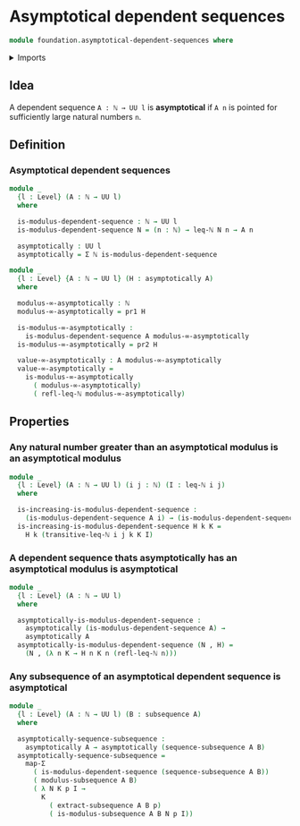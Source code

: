 # Asymptotical dependent sequences

```agda
module foundation.asymptotical-dependent-sequences where
```

<details><summary>Imports</summary>

```agda
open import elementary-number-theory.inequality-natural-numbers
open import elementary-number-theory.monotonic-sequences-natural-numbers
open import elementary-number-theory.natural-numbers

open import foundation.dependent-pair-types
open import foundation.dependent-sequences
open import foundation.functoriality-dependent-pair-types
open import foundation.subsequences
open import foundation.universe-levels
```

</details>

## Idea

A dependent sequence `A : ℕ → UU l` is **asymptotical** if `A n` is pointed for
sufficiently large natural numbers `n`.

## Definition

### Asymptotical dependent sequences

```agda
module _
  {l : Level} (A : ℕ → UU l)
  where

  is-modulus-dependent-sequence : ℕ → UU l
  is-modulus-dependent-sequence N = (n : ℕ) → leq-ℕ N n → A n

  asymptotically : UU l
  asymptotically = Σ ℕ is-modulus-dependent-sequence
```

```agda
module _
  {l : Level} {A : ℕ → UU l} (H : asymptotically A)
  where

  modulus-∞-asymptotically : ℕ
  modulus-∞-asymptotically = pr1 H

  is-modulus-∞-asymptotically :
    is-modulus-dependent-sequence A modulus-∞-asymptotically
  is-modulus-∞-asymptotically = pr2 H

  value-∞-asymptotically : A modulus-∞-asymptotically
  value-∞-asymptotically =
    is-modulus-∞-asymptotically
      ( modulus-∞-asymptotically)
      ( refl-leq-ℕ modulus-∞-asymptotically)
```

## Properties

### Any natural number greater than an asymptotical modulus is an asymptotical modulus

```agda
module _
  {l : Level} (A : ℕ → UU l) (i j : ℕ) (I : leq-ℕ i j)
  where

  is-increasing-is-modulus-dependent-sequence :
    (is-modulus-dependent-sequence A i) → (is-modulus-dependent-sequence A j)
  is-increasing-is-modulus-dependent-sequence H k K =
    H k (transitive-leq-ℕ i j k K I)
```

### A dependent sequence thats asymptotically has an asymptotical modulus is asymptotical

```agda
module _
  {l : Level} (A : ℕ → UU l)
  where

  asymptotically-is-modulus-dependent-sequence :
    asymptotically (is-modulus-dependent-sequence A) →
    asymptotically A
  asymptotically-is-modulus-dependent-sequence (N , H) =
    (N , (λ n K → H n K n (refl-leq-ℕ n)))
```

### Any subsequence of an asymptotical dependent sequence is asymptotical

```agda
module _
  {l : Level} (A : ℕ → UU l) (B : subsequence A)
  where

  asymptotically-sequence-subsequence :
    asymptotically A → asymptotically (sequence-subsequence A B)
  asymptotically-sequence-subsequence =
    map-Σ
      ( is-modulus-dependent-sequence (sequence-subsequence A B))
      ( modulus-subsequence A B)
      ( λ N K p I →
        K
          ( extract-subsequence A B p)
          ( is-modulus-subsequence A B N p I))
```
